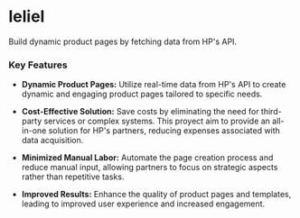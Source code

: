 # leliel

Build dynamic product pages by fetching data from HP's API.

### Key Features

- **Dynamic Product Pages:** Utilize real-time data from HP's API to create dynamic and engaging product pages tailored to specific needs.

- **Cost-Effective Solution:** Save costs by eliminating the need for third-party services or complex systems. This proyect aim to provide an all-in-one solution for HP's partners, reducing expenses associated with data acquisition.

- **Minimized Manual Labor:** Automate the page creation process and reduce manual input, allowing partners to focus on strategic aspects rather than repetitive tasks.

- **Improved Results:** Enhance the quality of product pages and templates, leading to improved user experience and increased engagement.